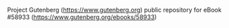 Project Gutenberg (https://www.gutenberg.org) public repository for
eBook #58933 (https://www.gutenberg.org/ebooks/58933)
